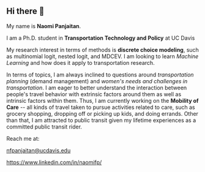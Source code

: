 ## Hi there 👋

My name is **Naomi Panjaitan**.

I am a Ph.D. student in **Transportation Technology and Policy** at UC Davis

My research interest in terms of methods is **discrete choice modeling**, such as multinomial logit, nested logit, and MDCEV. 
I am looking to learn *Machine Learning* and how does it apply to transportation research.

In terms of topics, 
I am always inclined to questions around *transportation planning* (demand management) and *women's needs and challenges in transportation*. 
I am eager to better understand the interaction between people's travel behavior with extrinsic factors around them as well as intrinsic factors within them. 
Thus, I am currently working on the **Mobility of Care** -- all kinds of travel taken to pursue activities related to care, such as grocery shopping, dropping off or picking up kids, and doing errands. 
Other than that, I am attracted to public transit given my lifetime experiences as a committed public transit rider.


Reach me at:

nfpanjaitan@ucdavis.edu

https://www.linkedin.com/in/naomifp/

<!--
**naomifp/naomifp** is a ✨ _special_ ✨ repository because its `README.md` (this file) appears on your GitHub profile.

Here are some ideas to get you started:

- 🔭 I’m currently working on ...
- 🌱 I’m currently learning ...
- 👯 I’m looking to collaborate on ...
- 🤔 I’m looking for help with ...
- 💬 Ask me about ...
- 📫 How to reach me: ...
- 😄 Pronouns: ...
- ⚡ Fun fact: ...
-->
